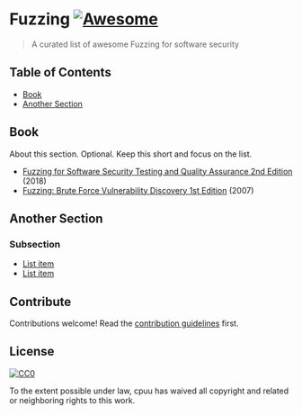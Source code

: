 # Fuzzing [![Awesome](https://awesome.re/badge.svg)](https://awesome.re)

> A curated list of awesome Fuzzing for software security


## Table of Contents

- [Book](#section)
- [Another Section](#another-section)


## Book

About this section. Optional. Keep this short and focus on the list.

- [Fuzzing for Software Security Testing and Quality Assurance 2nd Edition](https://www.amazon.com/Fuzzing-Software-Security-Testing-Assurance/dp/1608078507/) (2018)
- [Fuzzing: Brute Force Vulnerability Discovery 1st Edition](https://www.amazon.com/Fuzzing-Brute-Force-Vulnerability-Discovery/dp/0321446119/) (2007)


## Another Section

### Subsection

- [List item](http://example.com)
- [List item](http://example.com)


## Contribute

Contributions welcome! Read the [contribution guidelines](contributing.md) first.


## License

[![CC0](http://mirrors.creativecommons.org/presskit/buttons/88x31/svg/cc-zero.svg)](http://creativecommons.org/publicdomain/zero/1.0)

To the extent possible under law, cpuu has waived all copyright and
related or neighboring rights to this work.
